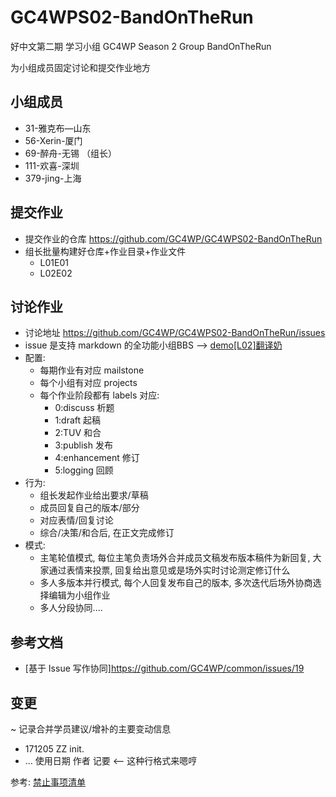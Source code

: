 # GC4WPS02-BandOnTheRun

好中文第二期 学习小组
GC4WP Season 2 Group BandOnTheRun

为小组成员固定讨论和提交作业地方

## 小组成员

- 31-雅克布—山东
- 56-Xerin-厦门
- 69-醉舟-无锡 （组长）
- 111-欢喜-深圳
- 379-jing-上海


## 提交作业
- 提交作业的仓库 https://github.com/GC4WP/GC4WPS02-BandOnTheRun
- 组长批量构建好仓库+作业目录+作业文件
  - L01E01
  - L02E02


## 讨论作业

- 讨论地址  https://github.com/GC4WP/GC4WPS02-BandOnTheRun/issues
- issue 是支持 markdown 的全功能小组BBS --> [demo[L02]翻译奶](https://github.com/GC4WP/common/issues/18)
- 配置:
    + 每期作业有对应 mailstone
    + 每个小组有对应 projects
    + 每个作业阶段都有 labels 对应:
        * 0:discuss    析题
        * 1:draft       起稿
        * 2:TUV         和合
        * 3:publish     发布
        * 4:enhancement 修订
        * 5:logging      回顾
- 行为:
    + 组长发起作业给出要求/草稿
    + 成员回复自己的版本/部分
    + 对应表情/回复讨论
    + 综合/决策/和合后, 在正文完成修订
- 模式:
    + 主笔轮值模式, 每位主笔负责场外合并成员文稿发布版本稿件为新回复, 大家通过表情来投票, 回复给出意见或是场外实时讨论测定修订什么
    + 多人多版本并行模式, 每个人回复发布自己的版本, 多次迭代后场外协商选择编辑为小组作业
    + 多人分段协同....


## 参考文档
- [基于 Issue 写作协同]https://github.com/GC4WP/common/issues/19


## 变更
~ 记录合并学员建议/增补的主要变动信息

- 171205 ZZ init.
- ... 使用日期 作者 记要 <-- 这种行格式来嗯哼


参考: [禁止事项清单](https://github.com/GC4WP/common/wiki/HbNotDoIt)
